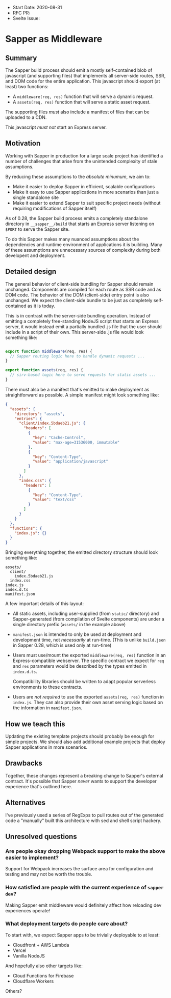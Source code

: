 - Start Date: 2020-08-31
- RFC PR: 
- Svelte Issue: 

# Sapper as Middleware

## Summary

The Sapper build process should emit a mostly self-contained blob of javascript (and supporting files) that
implements all server-side routes, SSR, and DOM code for the entire application. This javascript should
export (at least) two functions:

- A `middleware(req, res)` function that will serve a dynamic request.
- A `assets(req, res)` function that will serve a static asset request.

The supporting files *must* also include a manifest of files that can be uploaded to a CDN.

This javascript *must not* start an Express server.

## Motivation

Working with Sapper in production for a large scale project has identified a number of
challenges that arise from the unintended complexity of stale assumptions.

By reducing these assumptions to the *absolute minumum*, we aim to:

- Make it easier to deploy Sapper in efficient, scalable configurations
- Make it easy to use Sapper applications in more scenarios than just a single standalone site
- Make it easier to extend Sapper to suit specific project needs (without requiring modifications of Sapper itself)

As of 0.28, the Sapper build process emits a completely standalone directory in `__sapper__/build`
that starts an Express server listening on `$PORT` to serve the Sapper site.

To do this Sapper makes many nuanced assumptions about the dependencies and runtime environment of
applications it is building. Many of these assumptions are unnecessary sources of complexity during
both developent and deployment.

## Detailed design

The general behavior of client-side bundling for Sapper should remain unchanged. Components are compiled for
each route as SSR code and as DOM code. The behavior of the DOM (client-side) entry point is also unchanged.
We expect the client-side bundle to be just as completely self-contained as it is today.

This is in contrast with the server-side bundling operation. Instead of emitting a completely free-standing
NodeJS script that starts an Express server, it would instead emit a partially bundled .js file that the user
should include in a script of their own. This server-side .js file would look something like:

```javascript

export function middleware(req, res) {
  // Sapper routing logic here to handle dynamic requests ...
}

export function assets(req, res) {
  // sirv-based logic here to serve requests for static assets ...
}

```

There must also be a manifest that's emitted to make deployment as straightforward as possible. A simple
manifest might look something like:

```json
{
  "assets": {
    "directory": "assets",
    "entries": {
      "client/index.5bdaeb21.js": {
        "headers": [
          {
            "key": "Cache-Control",
            "value": "max-age=31536000, immutable"
          },
          {
            "key": "Content-Type",
            "value": "application/javascript"
          }
        ]
      },
      "index.css": {
        "headers": [
          {
            "key": "Content-Type",
            "value": "text/css"
          }
        ]
      }
    }
  },
  "functions": {
    "index.js": {}
  }
}
```

Bringing everything together, the emitted directory structure should look something like:

```
assets/
  client/
    index.5bdaeb21.js
  index.css
index.js
index.d.ts
manifest.json
```

A few important details of this layout:

- All static assets, including user-supplied (from `static/` directory) and Sapper-generated
  (from compilation of Svelte components) are under a single directory prefix
  (`assets/` in the example above)
  
- `manifest.json` is intended to only be used at deployment and development time, not *necessarily* at
  run-time. (This is unlike `build.json` in Sapper 0.28, which is used only at run-time)
  
- Users must use/mount the exported `middleware(req, res)` function in an Express-compatible webserver.
  The specific contract we expect for `req` and `res` parameters would be described by the types emitted
  in `index.d.ts`.
  
  Compatibility libraries should be written to adapt popular serverless environments to these contracts.

- Users are *not required* to use the exported `assets(req, res)` function in `index.js`. They can also
  provide their own asset serving logic based on the information in `manifest.json`.

## How we teach this

Updating the existing template projects should probably be enough for simple projects. We should also
add additional example projects that deploy Sapper applications in more scenarios.

## Drawbacks

Together, these changes represent a breaking change to Sapper's external contract. It's possible that
Sapper *never* wants to support the developer experience that's outlined here.

## Alternatives

I've previously used a series of RegExps to pull routes out of the generated code a "manually" built this
architecture with sed and shell script hackery.

## Unresolved questions

### Are people okay dropping Webpack support to make the above easier to implement?

Support for Webpack increases the surface area for configuration and testing and may not be worth the trouble.

### How satisfied are people with the current experience of `sapper dev`?

Making Sapper emit middleware would definitely affect how reloading dev experiences operate!

### What deployment targets do people care about?

To start with, we expect Sapper apps to be trivially deployable to at least:

- Cloudfront + AWS Lambda
- Vercel
- Vanilla NodeJS

And hopefully also other targets like:

- Cloud Functions for Firebase
- Cloudflare Workers

Others?

